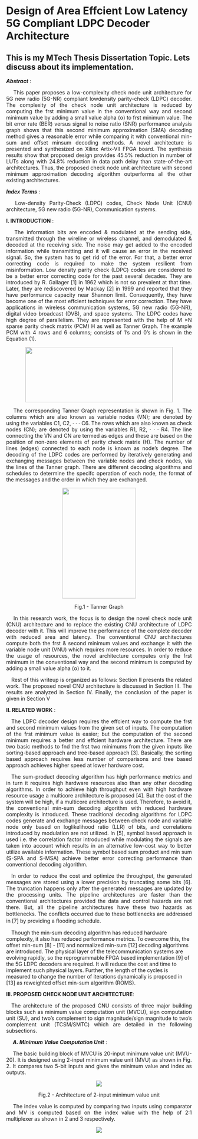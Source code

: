# Design of Area Effcient Low Latency 5G Compliant LDPC Decoder Architecture
## This is my MTech Thesis Dissertation Topic. Lets discuss about its implementation.
***Abstract*** : <p align="justify"> &emsp; This paper proposes a low-complexity check node unit architecture for 5G new radio (5G-NR) compliant lowdensity parity-check (LDPC) decoder. The complexity of the check node unit architecture is reduced by computing the frst minimum value in the conventional way and second minimum value by adding a small value alpha (α) to frst minimum value. 
 The bit error rate (BER) versus signal to noise ratio (SNR) performance analysis graph shows that this second minimum approximation (SMA) decoding method gives a reasonable error while comparing it with conventional min-sum and offset minsum decoding methods.
 A novel architecture is presented and synthesized on Xilinx Artix-VII FPGA board. The synthesis results show that proposed design provides 45.5% reduction in number of LUTs along with 24.8% reduction in data path delay than state-of-the-art architectures. Thus, the proposed check node unit architecture with second minimum approximation decoding algorithm outperforms all the other existing architectures. </p>
 
 ***Index Terms*** : <p align="justify"> &emsp; Low-density Parity-Check (LDPC) codes, Check Node Unit (CNU) architecture, 5G new radio (5G-NR), Communication systems.</p>
 
 
**I. INTRODUCTION** : <p align="justify"> &emsp; The information bits are encoded & modulated at the
sending side, transmitted through the wireline or wireless
channel, and demodulated & decoded at the receiving side.
The noise may get added to the encoded information while
transmitting and it will cause an error in the received signal.
So, the system has to get rid of the error. For that, a better
error correcting code is required to make the system resilient
from misinformation. Low density parity check (LDPC) codes
are considered to be a better error correcting code for the past
several decades. They are introduced by R. Gallager [1] in
1962 which is not so prevalent at that time. Later, they are
rediscovered by Mackay [2] in 1999 and reported that they
have performance capacity near Shannon limit. Consequently,
they have become one of the most effcient techniques for error
correction. They have applications in wireless communication
systems, 5G new radio (5G-NR), digital video broadcast
(DVB), and space systems.
The LDPC codes have high degree of parallelism. They are
represented with the help of M ×N sparse parity check matrix
(PCM) H as well as Tanner Graph. The example PCM with 4
rows and 6 columns; consists of 1’s and 0’s is shown in the
Equation (1).</p>



<p align="center">
<img src="https://user-images.githubusercontent.com/73669849/196871144-200e9fda-32da-4c6c-8c95-f72ac177c0b4.png" width="400" height="150">
</p>

<p align="justify"> &emsp;
The corresponding Tanner Graph representation is shown in
Fig. 1. The columns which are also known as variable nodes
(VN); are denoted by using the variables C1, C2, · · · C6. The
rows which are also known as check nodes (CN); are denoted
by using the variables R1, R2, · · · R4. The line connecting the
VN and CN are termed as edges and these are based on the
position of non-zero elements of parity check matrix (H). The
number of lines (edges) connected to each node is known as
node’s degree. The decoding of the LDPC codes are performed
by iteratively generating and exchanging messages between
the variable nodes and check nodes, via the lines of the Tanner
graph. There are different decoding algorithms and schedules
to determine the specifc operation of each node, the format
of the messages and the order in which they are exchanged.
</p>

<p align="center">
<img src="https://user-images.githubusercontent.com/73669849/196792234-72039c2d-b428-4824-ad01-b8e052ece533.JPG" width="200" height="300">
</p>
<p align = "center">
Fig.1 - Tanner Graph
</p>

<p align="justify">
&emsp; In this research work, the focus is to design the novel check
node unit (CNU) architecture and to replace the existing CNU
architecture of LDPC decoder with it. This will improve the
performance of the complete decoder with reduced area and
latency. The conventional CNU architectures compute both
the frst & second minimum values and exchange it with the
variable node unit (VNU) which requires more resources. In
order to reduce the usage of resources, the novel architecture
computes only the frst minimum in the conventional way and
the second minimum is computed by adding a small value
alpha (α) to it. </p>
 
<p align="justify">
&emsp;Rest of this writeup is organized as follows: Section II presents
the related work. The proposed novel CNU architecture is
discussed in Section III. The results are analyzed in Section
IV. Finally, the conclusion of the paper is given in Section V  
</p>

**II. RELATED WORK** : <p align="justify">
&emsp;The LDPC decoder design requires the effcient way to
compute the frst and second minimum values from the given
set of inputs. The computation of the frst minimum value is
easier; but the computation of the second minimum requires
a better and effcient hardware architecture. There are two
basic methods to fnd the frst two minimums from the given
inputs like sorting-based approach and tree-based approach
[3]. Basically, the sorting based approach requires less number
of comparisons and tree based approach achieves higher speed
at lower hardware cost.</p>
 
 <p align="justify">
&emsp;The sum-product decoding algorithm has high performance
metrics and in turn it requires high hardware resources also
than any other decoding algorithms. In order to achieve high
throughput even with high hardware resource usage a multicore architecture is proposed [4]. But the cost of the system
will be high, if a multicore architecture is used. Therefore, to
avoid it, the conventional min-sum decoding algorithm with
reduced hardware complexity is introduced. These traditional
decoding algorithms for LDPC codes generate and exchange
messages between check node and variable node only based on
loglikelihood ratio (LLR) of bits, and correlations introduced
by modulation are not utilized. In [5], symbol based approach
is used i.e. the correlation factor introduced while modulating
the signals are taken into account which results in an alternative low-cost way to better utilize available information. These
symbol based sum product and min sum (S-SPA and S-MSA)
achieve better error correcting performance than conventional
decoding algorithm.</p>
  
  <p align="justify">
&emsp;In order to reduce the cost and optimize the throughput,
the generated messages are stored using a lower precision by
truncating some bits [6]. The truncation happens only after
the generated messages are updated by the processing units.
The pipeline architectures are faster than the conventional
architectures provided the data and control hazards are not
there. But, all the pipeline architectures have these two hazards
as bottlenecks. The conﬂicts occurred due to these bottlenecks
are addressed in [7] by providing a ﬂooding schedule.</p>
   <p align="justify">
    
&emsp;Though the min-sum decoding algorithm has reduced hardware complexity, it also has reduced performance metrics. To
overcome this, the offset min-sum [8] - [11] and normalized min-sum [12] decoding algorithms are introduced. The
physical layer of the telecommunication systems are evolving
rapidly, so the reprogrammable FPGA based implementation
[9] of the 5G LDPC decoders are required. It will reduce the
cost and time to implement such physical layers. Further, the
length of the cycles is measured to change the number of
iterations dynamically is proposed in [13] as reweighted offset
min-sum algorithm (ROMS).</p>

**III. PROPOSED CHECK NODE UNIT ARCHITECTURE**: <p align="justify">
&emsp;The architecture of the proposed CNU consists of three major building blocks such as minimum value computation unit
(MVCU), sign computation unit (SU), and two’s complement
to sign magnitude/sign magnitude to two’s complement unit
(TCSM/SMTC) which are detailed in the following subsections.</p>

&emsp; ***A. Minimum Value Computation Unit*** : <p align="justify"> &emsp; The basic building block of MVCU is 20-input minimum
value unit (MVU-20). It is designed using 2-input minimum
value unit (MVU) as shown in Fig. 2. It compares two 5-bit
inputs and gives the minimum value and index as outputs.</p>




<p align="center">
<img src="https://user-images.githubusercontent.com/73669849/196872616-208b8ed3-a1c2-4fd1-9052-3971a58f00c9.JPG" >
</p>
<p align = "center">
Fig.2 - Architecture of 2-input minimum value unit
</p>

<p align="justify">
&emsp; The index value is computed by comparing two inputs using
comparator and MV is computed based on the index value with
the help of 2:1 multiplexer as shown in 2 and 3 respectively.
</p>


<p align="center">
<img src="https://user-images.githubusercontent.com/73669849/196873156-ab22b9f4-abc7-443d-af13-2f3c5bd67da5.png" >
</p>

